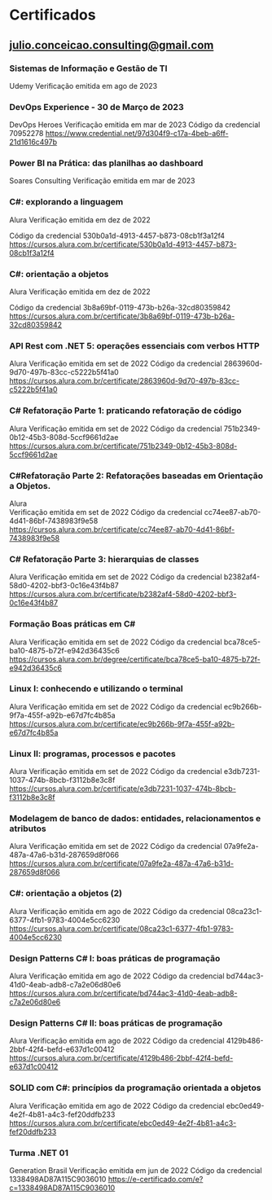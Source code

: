 # Certificados

## julio.conceicao.consulting@gmail.com

### **Sistemas de Informação e Gestão de TI**

Udemy
Verificação emitida em ago de 2023
### DevOps Experience - 30 de Março de 2023

DevOps Heroes
Verificação emitida em mar de 2023
Código da credencial 70952278
https://www.credential.net/97d304f9-c17a-4beb-a6ff-21d1616c497b



### Power BI na Prática: das planilhas ao dashboard

Soares Consulting
Verificação emitida em mar de 2023



### C#: explorando a linguagem

Alura
Verificação emitida em dez de 2022

Código da credencial 530b0a1d-4913-4457-b873-08cb1f3a12f4
https://cursos.alura.com.br/certificate/530b0a1d-4913-4457-b873-08cb1f3a12f4



### C#: orientação a objetos

Alura
Verificação emitida em dez de 2022

Código da credencial 3b8a69bf-0119-473b-b26a-32cd80359842
https://cursos.alura.com.br/certificate/3b8a69bf-0119-473b-b26a-32cd80359842



### API Rest com .NET 5: operações essenciais com verbos HTTP

Alura
Verificação emitida em set de 2022
Código da credencial 2863960d-9d70-497b-83cc-c5222b5f41a0
https://cursos.alura.com.br/certificate/2863960d-9d70-497b-83cc-c5222b5f41a0



### C# Refatoração Parte 1: praticando refatoração de código

Alura
Verificação emitida em set de 2022
Código da credencial 751b2349-0b12-45b3-808d-5ccf9661d2ae
https://cursos.alura.com.br/certificate/751b2349-0b12-45b3-808d-5ccf9661d2ae    



### C#Refatoração Parte 2: Refatorações baseadas em Orientação a Objetos.

Alura  
Verificação emitida em set de 2022
Código da credencial cc74ee87-ab70-4d41-86bf-7438983f9e58
https://cursos.alura.com.br/certificate/cc74ee87-ab70-4d41-86bf-7438983f9e58



### C# Refatoração Parte 3: hierarquias de classes

Alura
Verificação emitida em set de 2022
Código da credencial b2382af4-58d0-4202-bbf3-0c16e43f4b87
https://cursos.alura.com.br/certificate/b2382af4-58d0-4202-bbf3-0c16e43f4b87



### Formação Boas práticas em C#

Alura
Verificação emitida em set de 2022
Código da credencial bca78ce5-ba10-4875-b72f-e942d36435c6
https://cursos.alura.com.br/degree/certificate/bca78ce5-ba10-4875-b72f-e942d36435c6



### Linux I: conhecendo e utilizando o terminal

Alura
Verificação emitida em set de 2022
Código da credencial ec9b266b-9f7a-455f-a92b-e67d7fc4b85a
https://cursos.alura.com.br/certificate/ec9b266b-9f7a-455f-a92b-e67d7fc4b85a



### Linux II: programas, processos e pacotes

Alura
Verificação emitida em set de 2022
Código da credencial e3db7231-1037-474b-8bcb-f3112b8e3c8f
https://cursos.alura.com.br/certificate/e3db7231-1037-474b-8bcb-f3112b8e3c8f
    



### Modelagem de banco de dados: entidades, relacionamentos e atributos

Alura
Verificação emitida em set de 2022
Código da credencial 07a9fe2a-487a-47a6-b31d-287659d8f066
https://cursos.alura.com.br/certificate/07a9fe2a-487a-47a6-b31d-287659d8f066



### C#: orientação a objetos (2)

Alura
Verificação emitida em ago de 2022
Código da credencial 08ca23c1-6377-4fb1-9783-4004e5cc6230
https://cursos.alura.com.br/certificate/08ca23c1-6377-4fb1-9783-4004e5cc6230



### Design Patterns C# I: boas práticas de programação

Alura
Verificação emitida em ago de 2022
Código da credencial bd744ac3-41d0-4eab-adb8-c7a2e06d80e6
https://cursos.alura.com.br/certificate/bd744ac3-41d0-4eab-adb8-c7a2e06d80e6  




### Design Patterns C# II: boas práticas de programação

Alura
Verificação emitida em ago de 2022
Código da credencial 4129b486-2bbf-42f4-befd-e637d1c00412
https://cursos.alura.com.br/certificate/4129b486-2bbf-42f4-befd-e637d1c00412



### SOLID com C#: princípios da programação orientada a objetos

Alura
Verificação emitida em ago de 2022
Código da credencial ebc0ed49-4e2f-4b81-a4c3-fef20ddfb233
https://cursos.alura.com.br/certificate/ebc0ed49-4e2f-4b81-a4c3-fef20ddfb233



### Turma .NET 01

Generation Brasil
Verificação emitida em jun de 2022
Código da credencial 1338498AD87A115C9036010
https://e-certificado.com/e?c=1338498AD87A115C9036010

